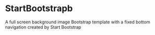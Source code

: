 # StartBootstrapb
A full screen background image Bootstrap template with a fixed bottom navigation created by Start Bootstrap
